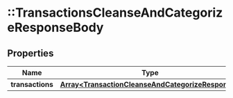 # ::TransactionsCleanseAndCategorizeResponseBody

## Properties
Name | Type | Description | Notes
------------ | ------------- | ------------- | -------------
**transactions** | [**Array&lt;TransactionCleanseAndCategorizeResponse&gt;**](TransactionCleanseAndCategorizeResponse.md) |  | [optional] 


